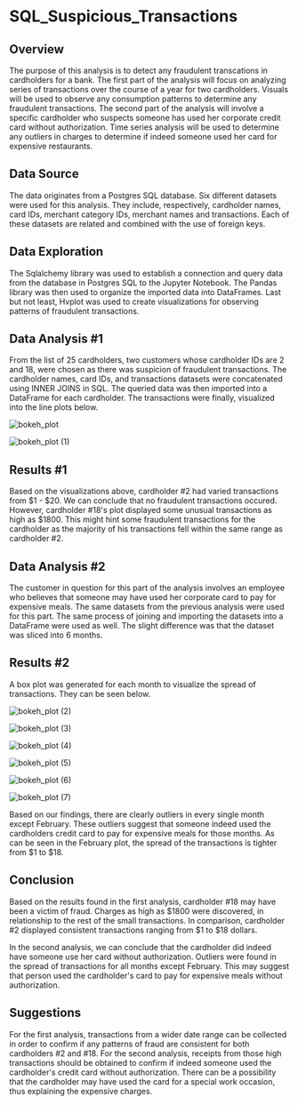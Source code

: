 # SQL_Suspicious_Transactions

## Overview

The purpose of this analysis is to detect any fraudulent transcations in cardholders for a bank. The first part of the analysis will focus on analyzing series of transactions over the course of a year for two cardholders. Visuals will be used to observe any consumption patterns to determine any fraudulent transactions. The second part of the analysis will involve a specific cardholder who suspects someone has used her corporate credit card without authorization. Time series analysis will be used to determine any outliers in charges to determine if indeed someone used her card for expensive restaurants.

## Data Source

The data originates from a Postgres SQL database. Six different datasets were used for this analysis. They include, respectively, cardholder names, card IDs, merchant category IDs, merchant names and transactions. Each of these datasets are related and combined with the use of foreign keys. 

## Data Exploration

The Sqlalchemy library was used to establish a connection and query data from the database in Postgres SQL to the Jupyter Notebook. The Pandas library was then used to organize the imported data into DataFrames. Last but not least, Hvplot was used to create visualizations for observing patterns of fraudulent transactions.

## Data Analysis #1

From the list of 25 cardholders, two customers whose cardholder IDs are 2 and 18, were chosen as there was suspicion of fraudulent transactions. The cardholder names, card IDs, and transactions datasets were concatenated using INNER JOINS in SQL. The queried data was then imported into a DataFrame for each cardholder. The transactions were finally, visualized into the line plots below.

![bokeh_plot](https://github.com/eduardo20calvo/SQL_Suspicious_Transactions/assets/104874384/5d98ec3e-9d14-41f3-8a05-dacda932643e)


![bokeh_plot (1)](https://github.com/eduardo20calvo/SQL_Suspicious_Transactions/assets/104874384/5bd419d1-b189-4912-8339-b2b81f733094)

## Results #1

Based on the visualizations above, cardholder #2 had varied transactions from $1 - $20. We can conclude that no fraudulent transactions occured. However, cardholder #18's plot displayed some unusual transactions as high as $1800. This might hint some fraudulent transactions for the cardholder as the majority of his transactions fell within the same range as cardholder #2.

## Data Analysis #2

The customer in question for this part of the analysis involves an employee who believes that someone may have used her corporate card to pay for expensive meals. The same datasets from the previous analysis were used for this part. The same process of joining and importing the datasets into a DataFrame were used as well. The slight difference was that the dataset was sliced into 6 months.

## Results #2

A box plot was generated for each month to visualize the spread of transactions. They can be seen below.

![bokeh_plot (2)](https://github.com/eduardo20calvo/SQL_Suspicious_Transactions/assets/104874384/d1a02b35-44df-4e86-b835-35c6abdf6dfc)

![bokeh_plot (3)](https://github.com/eduardo20calvo/SQL_Suspicious_Transactions/assets/104874384/1de9e444-19cf-404f-ba39-36e348642288)

![bokeh_plot (4)](https://github.com/eduardo20calvo/SQL_Suspicious_Transactions/assets/104874384/bd8877b9-795e-4374-ad0e-1fe04549ad56)

![bokeh_plot (5)](https://github.com/eduardo20calvo/SQL_Suspicious_Transactions/assets/104874384/2fa26bab-ddae-419d-912e-4e332c799529)

![bokeh_plot (6)](https://github.com/eduardo20calvo/SQL_Suspicious_Transactions/assets/104874384/ad1ea8fa-8d68-4715-947d-4f9f1356a3d5)

![bokeh_plot (7)](https://github.com/eduardo20calvo/SQL_Suspicious_Transactions/assets/104874384/7c888b23-7f74-4f0c-a375-03fc460a4684)

Based on our findings, there are clearly outliers in every single month except February. These outliers suggest that someone indeed used the cardholders credit card to pay for expensive meals for those months. As can be seen in the February plot, the spread of the transactions is tighter from $1 to $18. 

## Conclusion

Based on the results found in the first analysis, cardholder #18 may have been a victim of fraud. Charges as high as $1800 were discovered, in relationship to the rest of the small transactions. In comparison, cardholder #2 displayed consistent transactions ranging from $1 to $18 dollars.

In the second analysis, we can conclude that the cardholder did indeed have someone use her card without authorization. Outliers were found in the spread of transactions for all months except February. This may suggest that person used the cardholder's card to pay for expensive meals without authorization.

## Suggestions

For the first analysis, transactions from a wider date range can be collected in order to confirm if any patterns of fraud are consistent for both cardholders #2 and #18. For the second analysis, receipts from those high transactions should be obtained to confirm if indeed someone used the cardholder's credit card without authorization. There can be a possibility that the cardholder may have used the card for a special work occasion, thus explaining the expensive charges.



